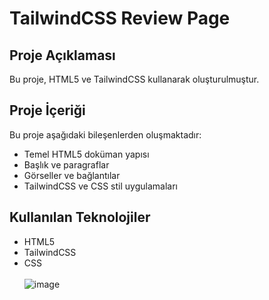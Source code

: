# TailwindCSS Review Page
## Proje Açıklaması
 Bu proje, HTML5 ve TailwindCSS kullanarak oluşturulmuştur.
## Proje İçeriği 
Bu proje aşağıdaki bileşenlerden oluşmaktadır: 
- Temel HTML5 doküman yapısı
- Başlık ve paragraflar
- Görseller ve bağlantılar
- TailwindCSS ve CSS stil uygulamaları 
## Kullanılan Teknolojiler
- HTML5
- TailwindCSS
- CSS
   <br>
  <br>
![image](https://github.com/user-attachments/assets/0e5a6028-496a-4c6b-82e0-af467d5fd8f0)






